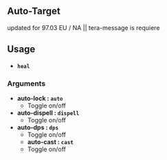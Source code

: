 ## Auto-Target
updated for 97.03 EU / NA   || tera-message is requiere 

## Usage
- __`heal`__
### Arguments
- __auto-lock : `auto`__
  - Toggle on/off
- __auto-dispell : `dispell`__
  - Toggle on/off
- __auto-dps  : `dps`__
  - Toggle on/off
  - __auto-cast  : `cast`__
  - Toggle on/off